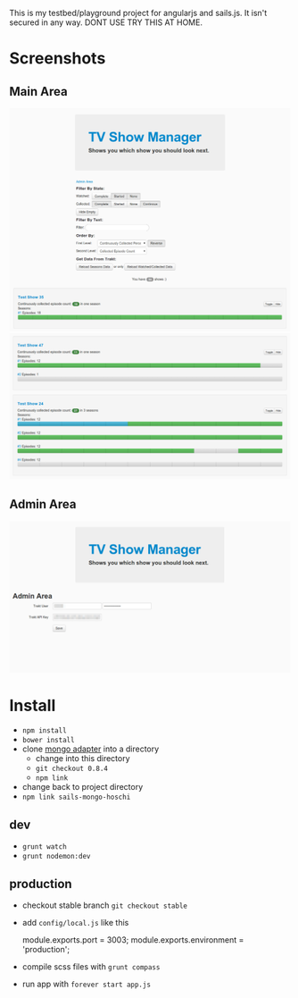 This is my testbed/playground project for angularjs and sails.js. It isn't secured in any way.
DONT USE TRY THIS AT HOME.

# Screenshots

## Main Area
![Image](/screenshots/main_1.png?raw=true)
![Image](/screenshots/main_2.png?raw=true)

## Admin Area
![Image](/screenshots/admin_1.png?raw=true)

# Install

*   `npm install`
*   `bower install`
*   clone [mongo adapter](https://github.com/hoschi/sails-mongo) into a directory
    *   change into this directory
    *   `git checkout 0.8.4`
    *   `npm link`
*   change back to project directory
*   `npm link sails-mongo-hoschi`

## dev

*   `grunt watch`
*   `grunt nodemon:dev`

## production

*   checkout stable branch `git checkout stable`
*   add `config/local.js` like this

    module.exports.port = 3003;
    module.exports.environment = 'production';

*   compile scss files with `grunt compass`
*   run app with `forever start app.js`
